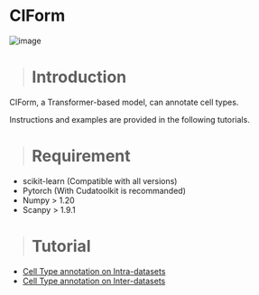 # CIForm
![image]()

># Introduction

CIForm, a Transformer-based model, can annotate cell types. 

Instructions and examples are provided in the following tutorials.

># Requirement

- scikit-learn (Compatible with all versions)
- Pytorch (With Cudatoolkit is recommanded)
- Numpy > 1.20
- Scanpy > 1.9.1


[//]: # (```)

># Tutorial
- [Cell Type annotation on Intra-datasets](https://github.com/zhanglab-wbgcas/CIForm/blob/main/Tutorial/Tutorial_Intra.ipynb)
- [Cell Type annotation on Inter-datasets](https://github.com/zhanglab-wbgcas/CIForm/blob/main/Tutorial/Tutorial_Inter.ipynb)

